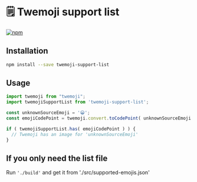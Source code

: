 # 🗒 Twemoji support list

[![npm](https://img.shields.io/npm/v/twemoji-support-list?label=npm)](https://www.npmjs.com/package/twemoji-support-list "npm")

## Installation

```bash
npm install --save twemoji-support-list
```

## Usage

```javascript
import twemoji from "twemoji";
import twemojiSupportList from 'twemoji-support-list';

const unknownSourceEmoji = '😀';
const emojiCodePoint = twemoji.convert.toCodePoint( unknownSourceEmoji );

if ( twemojiSupportList.has( emojiCodePoint ) ) {
  // Twemoji has an image for 'unknownSourceEmoji'
}
```

## If you only need the list file

Run <code>'./build'</code> and get it from './src/supported-emojis.json'

